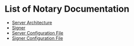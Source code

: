 <!--* [metadata]>
+++
title = "Notary"
description = "List of Notary Documentation"
keywords = ["docker, notary, trust, image, signing, repository, tuf"]
[menu.main]
identifier="mn_notary"
parent="mn_components"
weight=4
+++
<![end-metadata]-->

# List of Notary Documentation

* [Server Architecture](notary-server.md)
* [Signer](notary-signer.md)
* [Server Configuration File](notary-server-config.md)
* [Signer Configuration File](notary-signer-config.md)
